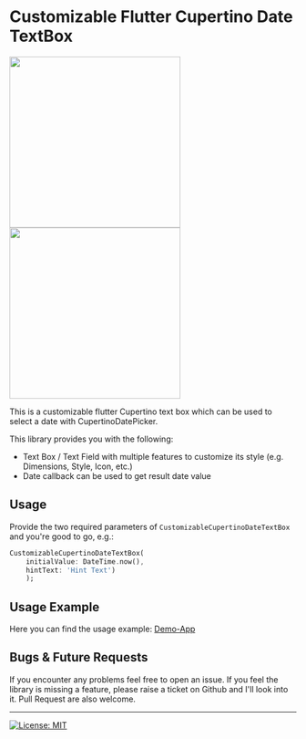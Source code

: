 # Customizable Flutter Cupertino Date TextBox

<img src="https://user-images.githubusercontent.com/33698941/103181723-8b124980-48a4-11eb-9c20-9e35198aa0ae.png" width="300"/> 
<img src="https://user-images.githubusercontent.com/33698941/103181731-9f564680-48a4-11eb-8551-cc9eac9762cb.png" width="300"/>

This is a customizable flutter Cupertino text box which can be used to select a date with CupertinoDatePicker.

This library provides you with the following:
- Text Box / Text Field with multiple features to customize its style (e.g. Dimensions, Style, Icon, etc.)
- Date callback can be used to get result date value

## Usage

Provide the two required parameters of `CustomizableCupertinoDateTextBox` and you're good to go, e.g.:
```dart
CustomizableCupertinoDateTextBox(
    initialValue: DateTime.now(),
    hintText: 'Hint Text')
    );
```

## Usage Example
Here you can find the usage example: [Demo-App](https://github.com/Abdullah-Benomar-Shahen/flutter_customizable_cupertino_Date_TextBox/blob/main/example/lib/main.dart)

## Bugs & Future Requests
If you encounter any problems feel free to open an issue. If you feel the library is
missing a feature, please raise a ticket on Github and I'll look into it.
Pull Request are also welcome.

------
[![License: MIT](https://img.shields.io/badge/License-MIT-yellow.svg)](https://opensource.org/licenses/MIT)
